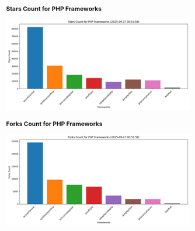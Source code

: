### Stars Count for PHP Frameworks

![Stars Chart](./archive/charts/20250927005156_stars_count.png)

### Forks Count for PHP Frameworks

![Forks Chart](./archive/charts/20250927005156_forks_count.png)

